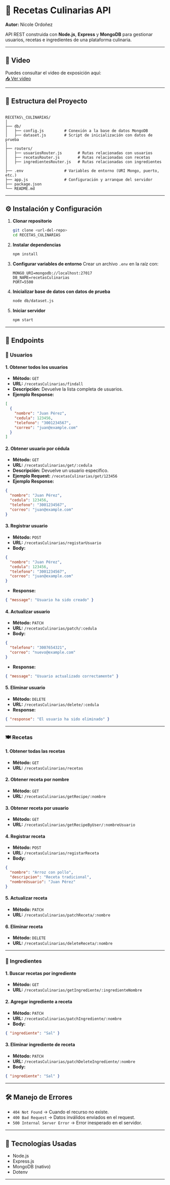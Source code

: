 # 🍲 Recetas Culinarias API

**Autor:** Nicole Ordoñez

API REST construida con **Node.js**, **Express** y **MongoDB** para gestionar usuarios, recetas e ingredientes de una plataforma culinaria.

---
## 📄 Video

Puedes consultar el video de exposición aquí:  
[📥 Ver video](https://drive.google.com/drive/folders/1Yd2JkG8dk5FOm53t-UC6popIKU0WHrkJ?usp=sharing)

---

## 📂 Estructura del Proyecto

```

RECETAS\_CULINARIAS/
│
├── db/
│   ├── config.js         # Conexión a la base de datos MongoDB
│   ├── dataset.js        # Script de inicialización con datos de prueba
│
├── routers/
│   ├── usuariosRouter.js       # Rutas relacionadas con usuarios
│   ├── recetasRouter.js        # Rutas relacionadas con recetas
│   ├── ingredientesRouter.js   # Rutas relacionadas con ingredientes
│
├── .env                  # Variables de entorno (URI Mongo, puerto, etc.)
├── app.js                # Configuración y arranque del servidor
├── package.json
└── README.md

````

---

## ⚙️ Instalación y Configuración

1. **Clonar repositorio**
   ```bash
   git clone <url-del-repo>
   cd RECETAS_CULINARIAS

2. **Instalar dependencias**

   ```bash
   npm install
   ```

3. **Configurar variables de entorno**
   Crear un archivo `.env` en la raíz con:

   ```env
   MONGO_URI=mongodb://localhost:27017
   DB_NAME=recetasCulinarias
   PORT=5500
   ```

4. **Inicializar base de datos con datos de prueba**

   ```bash
   node db/dataset.js
   ```

5. **Iniciar servidor**

   ```bash
   npm start
   ```

---

## 📌 Endpoints

### 👤 Usuarios

#### 1. Obtener todos los usuarios

* **Método:** `GET`
* **URL:** `/recetasCulinarias/findall`
* **Descripción:** Devuelve la lista completa de usuarios.
* **Ejemplo Response:**

```json
[
  {
    "nombre": "Juan Pérez",
    "cedula": 123456,
    "telefono": "3001234567",
    "correo": "juan@example.com"
  }
]
```

#### 2. Obtener usuario por cédula

* **Método:** `GET`
* **URL:** `/recetasCulinarias/get/:cedula`
* **Descripción:** Devuelve un usuario específico.
* **Ejemplo Request:** `/recetasCulinarias/get/123456`
* **Ejemplo Response:**

```json
{
  "nombre": "Juan Pérez",
  "cedula": 123456,
  "telefono": "3001234567",
  "correo": "juan@example.com"
}
```

#### 3. Registrar usuario

* **Método:** `POST`
* **URL:** `/recetasCulinarias/registarUsuario`
* **Body:**

```json
{
  "nombre": "Juan Pérez",
  "cedula": 123456,
  "telefono": "3001234567",
  "correo": "juan@example.com"
}
```

* **Response:**

```json
{ "message": "Usuario ha sido creado" }
```

#### 4. Actualizar usuario

* **Método:** `PATCH`
* **URL:** `/recetasCulinarias/patch/:cedula`
* **Body:**

```json
{
  "telefono": "3007654321",
  "correo": "nuevo@example.com"
}
```

* **Response:**

```json
{ "message": "Usuario actualizado correctamente" }
```

#### 5. Eliminar usuario

* **Método:** `DELETE`
* **URL:** `/recetasCulinarias/delete/:cedula`
* **Response:**

```json
{ "response": "El usuario ha sido eliminado" }
```

---

### 🍽 Recetas

#### 1. Obtener todas las recetas

* **Método:** `GET`
* **URL:** `/recetasCulinarias/recetas`

#### 2. Obtener receta por nombre

* **Método:** `GET`
* **URL:** `/recetasCulinarias/getRecipe/:nombre`

#### 3. Obtener receta por usuario

* **Método:** `GET`
* **URL:** `/recetasCulinarias/getRecipeByUser/:nombreUsuario`

#### 4. Registrar receta

* **Método:** `POST`
* **URL:** `/recetasCulinarias/registarReceta`
* **Body:**

```json
{
  "nombre": "Arroz con pollo",
  "descripcion": "Receta tradicional",
  "nombreUsuario": "Juan Pérez"
}
```

#### 5. Actualizar receta

* **Método:** `PATCH`
* **URL:** `/recetasCulinarias/patchReceta/:nombre`

#### 6. Eliminar receta

* **Método:** `DELETE`
* **URL:** `/recetasCulinarias/deleteReceta/:nombre`

---

### 🥗 Ingredientes

#### 1. Buscar recetas por ingrediente

* **Método:** `GET`
* **URL:** `/recetasCulinarias/getIngrediente/:ingredienteNombre`

#### 2. Agregar ingrediente a receta

* **Método:** `PATCH`
* **URL:** `/recetasCulinarias/patchIngrediente/:nombre`
* **Body:**

```json
{ "ingrediente": "Sal" }
```

#### 3. Eliminar ingrediente de receta

* **Método:** `PATCH`
* **URL:** `/recetasCulinarias/patchDeleteIngrediente/:nombre`
* **Body:**

```json
{ "ingrediente": "Sal" }
```

---

## 🛠 Manejo de Errores

* `404 Not Found` → Cuando el recurso no existe.
* `400 Bad Request` → Datos inválidos enviados en el request.
* `500 Internal Server Error` → Error inesperado en el servidor.

---

## 🚀 Tecnologías Usadas

* Node.js
* Express.js
* MongoDB (nativo)
* Dotenv

---
